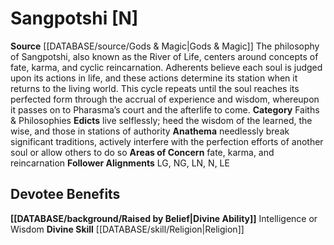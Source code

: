 ﻿---
ability:
- Intelligence
- Wisdom
ability_boost:
- Intelligence
- Wisdom
alignment: N
deity:
- '[[DATABASE/deity/Sangpotshi|Sangpotshi]]'
deity_category: Faiths & Philosophies
follower_alignment:
- LG
- LN
- LE
- NG
- N
id: '202'
name: Sangpotshi
rarity: Common
skill:
- '[[DATABASE/skill/Religion|Religion]]'
source: '[[DATABASE/source/Gods & Magic|Gods & Magic]]'
type: Deity

---
# Sangpotshi [N]

**Source** [[DATABASE/source/Gods & Magic|Gods & Magic]] 
The philosophy of Sangpotshi, also known as the River of Life, centers around concepts of fate, karma, and cyclic reincarnation. Adherents believe each soul is judged upon its actions in life, and these actions determine its station when it returns to the living world. This cycle repeats until the soul reaches its perfected form through the accrual of experience and wisdom, whereupon it passes on to Pharasma’s court and the afterlife to come.
**Category** Faiths & Philosophies
**Edicts** live selflessly; heed the wisdom of the learned, the wise, and those in stations of authority
**Anathema** needlessly break significant traditions, actively interfere with the perfection efforts of another soul or allow others to do so
**Areas of Concern** fate, karma, and reincarnation
**Follower Alignments** LG, NG, LN, N, LE

## Devotee Benefits

**[[DATABASE/background/Raised by Belief|Divine Ability]]** Intelligence or Wisdom
**Divine Skill** [[DATABASE/skill/Religion|Religion]]